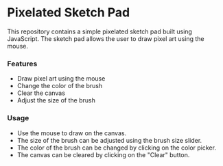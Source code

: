 # Pixelated Sketch Pad
This repository contains a simple pixelated sketch pad built using JavaScript. The sketch pad allows the user to draw pixel art using the mouse.

### Features
- Draw pixel art using the mouse
- Change the color of the brush
- Clear the canvas
- Adjust the size of the brush

### Usage
- Use the mouse to draw on the canvas. 
- The size of the brush can be adjusted using the brush size slider. 
- The color of the brush can be changed by clicking on the color picker. 
- The canvas can be cleared by clicking on the "Clear" button.

